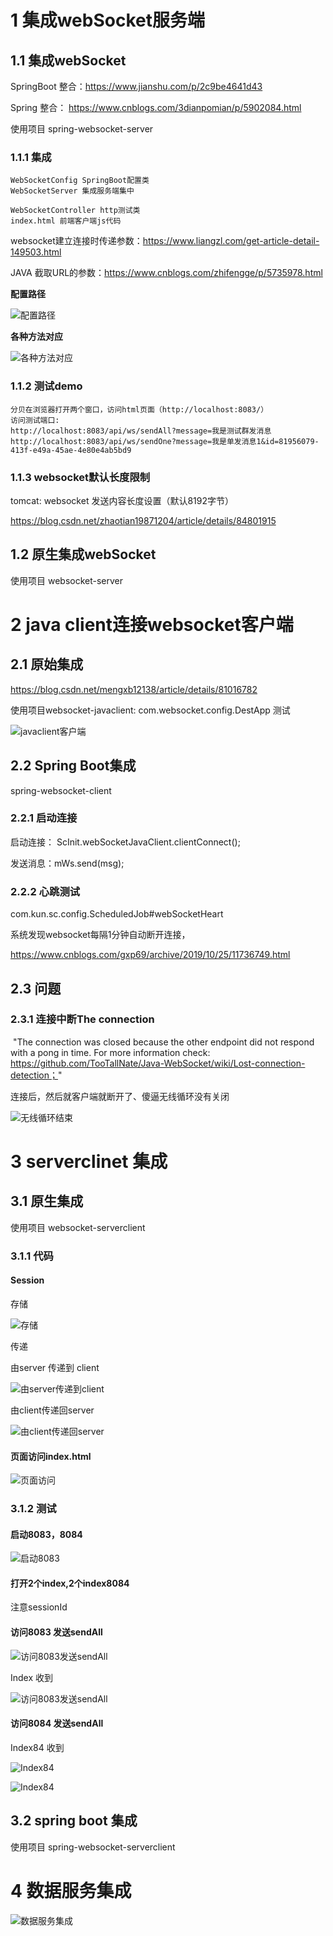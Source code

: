 # 1 **集成webSocket**服务端

## 1.1 集成webSocket

 SpringBoot 整合：https://www.jianshu.com/p/2c9be4641d43

Spring 整合： https://www.cnblogs.com/3dianpomian/p/5902084.html

使用项目 spring-websocket-server

### 1.1.1 集成

```
WebSocketConfig SpringBoot配置类
WebSocketServer 集成服务端集中

WebSocketController http测试类
index.html 前端客户端js代码
```

websocket建立连接时传递参数：https://www.liangzl.com/get-article-detail-149503.html

JAVA 截取URL的参数：https://www.cnblogs.com/zhifengge/p/5735978.html

**配置路径**

![配置路径](./assets/配置路径.png)

**各种方法对应**

![各种方法对应](./assets/各种方法对应.png)

### 1.1.2 测试demo

```
分贝在浏览器打开两个窗口，访问html页面（http://localhost:8083/）
访问测试端口:
http://localhost:8083/api/ws/sendAll?message=我是测试群发消息
http://localhost:8083/api/ws/sendOne?message=我是单发消息1&id=81956079-413f-e49a-45ae-4e80e4ab5bd9
```

### 1.1.3 websocket默认长度限制

tomcat: websocket 发送内容长度设置（默认8192字节）

<https://blog.csdn.net/zhaotian19871204/article/details/84801915>



## 1.2 原生集成webSocket

使用项目 websocket-server

# 2 java client连接websocket客户端

## 2.1 原始集成

 https://blog.csdn.net/mengxb12138/article/details/81016782

使用项目websocket-javaclient: com.websocket.config.DestApp 测试

![javaclient客户端](./assets/javaclient客户端.png)

## 2.2 Spring Boot集成

spring-websocket-client

### 2.2.1 启动连接

启动连接： ScInit.webSocketJavaClient.clientConnect();

发送消息：mWs.send(msg);

### 2.2.2 心跳测试

com.kun.sc.config.ScheduledJob#webSocketHeart

系统发现websocket每隔1分钟自动断开连接，

<https://www.cnblogs.com/gxp69/archive/2019/10/25/11736749.html>



## 2.3 问题

### 2.3.1 连接中断The connection

 "The connection was closed because the other endpoint did not respond with a pong in time. For more information check: https://github.com/TooTallNate/Java-WebSocket/wiki/Lost-connection-detection；"

连接后，然后就客户端就断开了、傻逼无线循环没有关闭

![无线循环结束](./assets/无线循环结束.png)



# 3 serverclinet 集成

## 3.1 原生集成

使用项目 websocket-serverclient

### 3.1.1 **代码**

#### Session

存储

![存储](./assets/存储.png)

传递

由server 传递到 client

![由server传递到client](./assets/由server传递到client.png) 

由client传递回server

 ![由client传递回server](./assets/由client传递回server.png)

 

####  **页面访问index.html**

![页面访问](./assets/页面访问.png)

 

### 3.1.2 **测试**

####  **启动8083，8084**

![启动8083](./assets/启动8083.png)

 

####  **打开2个index,2个index8084**

注意sessionId

#### **访问8083** **发送sendAll**

![访问8083发送sendAll](./assets/访问8083发送sendAll.png)

Index 收到

![访问8083发送sendAll](./assets/访问8083发送sendAll2.png) 

 

#### **访问8084** **发送sendAll**

Index84 收到

![Index84](./assets/Index84.png)

![Index84](./assets/Index842.png)  

##  3.2 spring boot 集成

使用项目 spring-websocket-serverclient

# 4 数据服务集成

![数据服务集成](./assets/数据服务集成.png)





